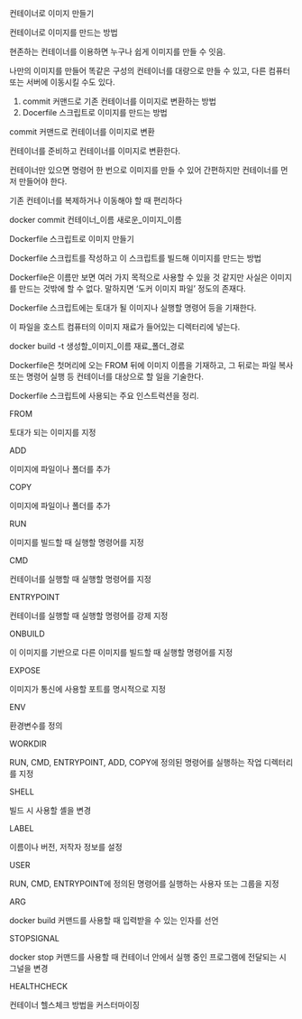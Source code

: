 컨테이너로 이미지 만들기

컨테이너로 이미지를 만드는 방법

현존하는 컨테이너를 이용하면 누구나 쉽게 이미지를 만들 수 잇음.

나만의 이미지를 만들어 똑같은 구성의 컨테이너를 대량으로 만들 수 있고, 다른 컴퓨터 또는 서버에 이동시킬 수도 있다.

1. commit 커맨드로 기존 컨테이너를 이미지로 변환하는 방법
2. Docerfile 스크립트로 이미지를 만드는 방법

commit 커맨드로 컨테이너를 이미지로 변환

컨테이너를 준비하고 컨테이너를 이미지로 변환한다.

컨테이너만 있으면 명령어 한 번으로 이미지를 만들 수 있어 간편하지만 컨테이너를 먼저 만들어야 한다.

기존 컨테이너를 복제하거나 이동해야 할 때 편리하다

docker commit 컨테이너_이름 새로운_이미지_이름

Dockerfile 스크립트로 이미지 만들기

Dockerfile 스크립트를 작성하고 이 스크립트를 빌드해 이미지를 만드는 방법

Dockerfile은 이름만 보면 여러 가지 목적으로 사용할 수 있을 것 같지만 사실은 이미지를 만드는 것밖에 할 수 없다. 말하지면 ‘도커 이미지 파일’ 정도의 존재다.

Dockerfile 스크립트에는 토대가 될 이미지나 실행할 명령어 등을 기재한다. 

이 파일을 호스트 컴퓨터의 이미지 재료가 들어있는 디렉터리에 넣는다. 

docker build -t 생성할_이미지_이름 재료_폴더_경로

Dockerfile은 첫머리에 오는 FROM 뒤에 이미지 이름을 기재하고, 그 뒤로는 파일 복사 또는 명령어 실행 등 컨테이너를 대상으로 할 일을 기술한다.

Dockerfile 스크립트에 사용되는 주요 인스트럭션을 정리.

FROM

토대가 되는 이미지를 지정

ADD 

이미지에 파일이나 폴더를 추가

COPY 

이미지에 파일이나 폴더를 추가

RUN

이미지를 빌드할 때 실행할 명령어를 지정

CMD 

컨테이너를 실행할 때 실행할 명령어를 지정

ENTRYPOINT

컨테이너를 실행할 때 실행할 명령어를 강제 지정

ONBUILD

이 이미지를 기반으로 다른 이미지를 빌드할 때 실행할 명령어를 지정

EXPOSE 

이미지가 통신에 사용할 포트를 명시적으로 지정

ENV

환경변수를 정의

WORKDIR

RUN, CMD, ENTRYPOINT, ADD, COPY에 정의된 명령어를 실행하는 작업 디렉터리를 지정

SHELL

빌드 시 사용할 셸을 변경

LABEL

이름이나 버전, 저작자 정보를 설정

USER

RUN, CMD, ENTRYPOINT에 정의된 명령어를 실행하는 사용자 또는 그룹을 지정

ARG

docker build 커맨드를 사용할 때 입력받을 수 있는 인자를 선언

STOPSIGNAL

docker stop 커맨드를 사용할 때 컨테이너 안에서 실행 중인 프로그램에 전달되는 시그널을 변경

HEALTHCHECK

컨테이너 헬스체크 방법을 커스터마이징